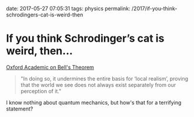date: 2017-05-27 07:05:31
tags: physics
permalink: /2017/if-you-think-schrodingers-cat-is-weird-then

# If you think Schrodinger’s cat is weird, then...

[Oxford Academic on Bell's Theorem][1]

> "In doing so, it undermines the entire basis for ‘local realism’, proving that the world we see does not always exist separately from our perception of it."

I know nothing about quantum mechanics, but how's that for a terrifying statement?

 [1]: http://oupacademic.tumblr.com/post/161123616098/bells-theorem
